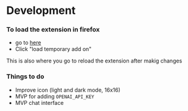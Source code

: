 # Development

### To load the extension in firefox

- go to [here](about:debugging#/runtime/this-firefox)
- Click "load temporary add on"

This is also where you go to reload the extension after makig changes


### Things to do

- Improve icon (light and dark mode, 16x16)
- MVP for adding `OPENAI_API_KEY`
- MVP chat interface
